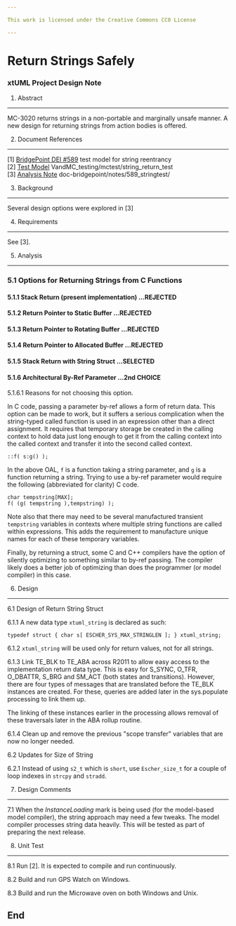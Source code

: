 ```yaml
---

This work is licensed under the Creative Commons CC0 License

---
```


# Return Strings Safely
### xtUML Project Design Note


1. Abstract
-----------
MC-3020 returns strings in a non-portable and marginally unsafe manner.
A new design for returning strings from action bodies is offered.

2. Document References
----------------------
[1] [BridgePoint DEI #589](https://support.onefact.net/redmine/issues/1)  test model for string reentrancy  
[2] [Test Model](https://github.com/xtuml/models/tree/master/VandMC_testing/mctest/string_return_test/) VandMC_testing/mctest/string_return_test  
[3] [Analysis Note](https://github.com/xtuml/bridgepoint/tree/master/doc-bridgepoint/notes/589_stringtest/589_returnstring.ant.md) doc-bridgepoint/notes/589_stringtest/  

3. Background
-------------
Several design options were explored in [3]


4. Requirements
---------------
See [3].


5. Analysis
-----------
### 5.1 Options for Returning Strings from C Functions

#### 5.1.1 Stack Return (present implementation) ...REJECTED

#### 5.1.2 Return Pointer to Static Buffer ...REJECTED

#### 5.1.3 Return Pointer to Rotating Buffer  ...REJECTED

#### 5.1.4 Return Pointer to Allocated Buffer  ...REJECTED

#### 5.1.5 Stack Return with String Struct  ...SELECTED

#### 5.1.6 Architectural By-Ref Parameter ...2nd CHOICE

5.1.6.1 Reasons for not choosing this option.

In C code, passing a parameter by-ref allows a form of return data.
This option can be made to work, but it suffers a serious complication
when the string-typed called function is used in an expression other
than a direct assignment.  It requires that temporary storage be
created in the calling context to hold data just long enough to get
it from the calling context into the called context and transfer
it into the second called context.

```
::f( s:g() );
```
In the above OAL, `f` is a function taking a string parameter, and `g`
is a function returning a string.  Trying to use a by-ref parameter
would require the following (abbreviated for clarity) C code.
```
char tempstring[MAX];
f( (g( tempstring ),tempstring) );
```
Note also that there may need to be several manufactured transient `tempstring`
variables in contexts where multiple string functions are called within
expressions.  This adds the requirement to manufacture unique names for each
of these temporary variables.

Finally, by returning a struct, some C and C++ compilers have the option
of silently optimizing to something similar to by-ref passing.  The compiler
likely does a better job of optimizing than does the programmer (or model
compiler) in this case.

6. Design
---------

6.1 Design of Return String Struct

6.1.1 A new data type `xtuml_string` is declared as such:
```
typedef struct { char s[ ESCHER_SYS_MAX_STRINGLEN ]; } xtuml_string;
```

6.1.2 `xtuml_string` will be used only for return values, not for all strings.

6.1.3 Link TE_BLK to TE_ABA across R2011 to allow easy access to the
implementation return data type.  This is easy for S_SYNC, O_TFR, O_DBATTR,
S_BRG and SM_ACT (both states and transitions).  However, there are four types of
messages that are translated before the TE_BLK instances are created.  For these,
queries are added later in the sys.populate processing to link them up.

The linking of these instances earlier in the processing allows removal of
these traversals later in the ABA rollup routine.

6.1.4 Clean up and remove the previous "scope transfer" variables that are now
no longer needed.

6.2 Updates for Size of String

6.2.1 Instead of using `s2_t` which is `short`, use `Escher_size_t` for a
couple of loop indexes in `strcpy` and `stradd`.

7. Design Comments
------------------
7.1 When the _InstanceLoading_ mark is being used (for the model-based model
compiler), the string approach may need a few tweaks.  The model compiler
processes string data heavily.  This will be tested as part of preparing
the next release.

8. Unit Test
------------
8.1 Run [2].  It is expected to compile and run continuously.

8.2 Build and run GPS Watch on Windows.

8.3 Build and run the Microwave oven on both Windows and Unix.

End
---

